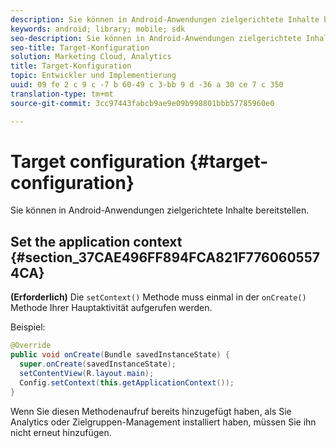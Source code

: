 ```yaml
---
description: Sie können in Android-Anwendungen zielgerichtete Inhalte bereitstellen.
keywords: android; library; mobile; sdk
seo-description: Sie können in Android-Anwendungen zielgerichtete Inhalte bereitstellen.
seo-title: Target-Konfiguration
solution: Marketing Cloud, Analytics
title: Target-Konfiguration
topic: Entwickler und Implementierung
uuid: 09 fe 2 c 9 c -7 b 60-49 c 3-bb 9 d -36 a 30 ce 7 c 350
translation-type: tm+mt
source-git-commit: 3cc97443fabcb9ae9e09b998801bbb57785960e0

---
```



# Target configuration {#target-configuration}

Sie können in Android-Anwendungen zielgerichtete Inhalte bereitstellen.

## Set the application context {#section_37CAE496FF894FCA821F7760605574CA}

**(Erforderlich)** Die `setContext()` Methode muss einmal in der `onCreate()` Methode Ihrer Hauptaktivität aufgerufen werden.

Beispiel:

```java
@Override 
public void onCreate(Bundle savedInstanceState) { 
  super.onCreate(savedInstanceState); 
  setContentView(R.layout.main); 
  Config.setContext(this.getApplicationContext()); 
}
```

Wenn Sie diesen Methodenaufruf bereits hinzugefügt haben, als Sie Analytics oder Zielgruppen-Management installiert haben, müssen Sie ihn nicht erneut hinzufügen.
